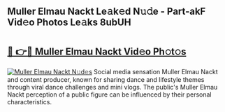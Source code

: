 ## Muller Elmau Nackt Le𝚊k𝚎d N𝚞𝚍e - Part-akF Vid𝚎o Photos Le𝚊ks 8ubUH

# <h2><a href="http://fb7eosu.evod.top/?m=Muller+Elmau+Nackt">🔗 👉🔴 Muller Elmau Nackt Vid𝚎o Ph𝚘t𝚘s</a></h2>

[![Muller Elmau Nackt N𝚞d𝚎s](https://i.imgur.com/8V9OHl7.gif)](http://fb7eosu.evod.top/?m=Muller+Elmau+Nackt)
Social media sensation Muller Elmau Nackt and content producer, known for sharing dance and lifestyle themes through viral dance challenges and mini vlogs. The public's Muller Elmau Nackt perception of a public figure can be influenced by their personal characteristics. 
